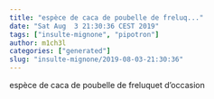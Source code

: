 ```yaml
---
title: "espèce de caca de poubelle de freluq..."
date: "Sat Aug  3 21:30:36 CEST 2019"
tags: ["insulte-mignone", "pipotron"]
author: m1ch3l
categories: ["generated"]
slug: "insulte-mignone/2019-08-03-21:30:36"
---
```


espèce de caca de poubelle de freluquet d’occasion
